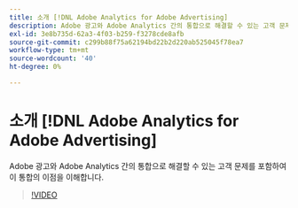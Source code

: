 ```yaml
---
title: 소개 [!DNL Adobe Analytics for Adobe Advertising]
description: Adobe 광고와 Adobe Analytics 간의 통합으로 해결할 수 있는 고객 문제를 포함하여 이 통합의 이점을 이해합니다.
exl-id: 3e8b735d-62a3-4f03-b259-f3278cde8afb
source-git-commit: c299b88f75a62194bd22b2d220ab525045f78ea7
workflow-type: tm+mt
source-wordcount: '40'
ht-degree: 0%

---
```


# 소개 [!DNL Adobe Analytics for Adobe Advertising]

Adobe 광고와 Adobe Analytics 간의 통합으로 해결할 수 있는 고객 문제를 포함하여 이 통합의 이점을 이해합니다.

>[!VIDEO](https://video.tv.adobe.com/v/33491)
